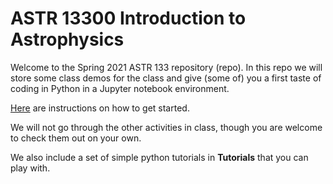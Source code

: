 # ASTR 13300 Introduction to Astrophysics

Welcome to the Spring 2021 ASTR 133 repository (repo). In this repo we will store some class demos for the class and give (some of) you a first taste of coding in Python in a Jupyter notebook environment.

[Here](Setting_up_on_midway_and_jupyter.pdf) are instructions on how to get started. 

We will not go through the other activities in class, though you are welcome to check them out on your own.

We also include a set of simple python tutorials in **Tutorials** that you can play with.

